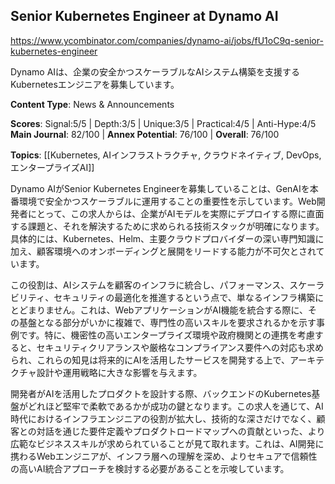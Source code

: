 ## Senior Kubernetes Engineer at Dynamo AI

https://www.ycombinator.com/companies/dynamo-ai/jobs/fU1oC9q-senior-kubernetes-engineer

Dynamo AIは、企業の安全かつスケーラブルなAIシステム構築を支援するKubernetesエンジニアを募集しています。

**Content Type**: News & Announcements

**Scores**: Signal:5/5 | Depth:3/5 | Unique:3/5 | Practical:4/5 | Anti-Hype:4/5
**Main Journal**: 82/100 | **Annex Potential**: 76/100 | **Overall**: 76/100

**Topics**: [[Kubernetes, AIインフラストラクチャ, クラウドネイティブ, DevOps, エンタープライズAI]]

Dynamo AIがSenior Kubernetes Engineerを募集していることは、GenAIを本番環境で安全かつスケーラブルに運用することの重要性を示しています。Web開発者にとって、この求人からは、企業がAIモデルを実際にデプロイする際に直面する課題と、それを解決するために求められる技術スタックが明確になります。具体的には、Kubernetes、Helm、主要クラウドプロバイダーの深い専門知識に加え、顧客環境へのオンボーディングと展開をリードする能力が不可欠とされています。

この役割は、AIシステムを顧客のインフラに統合し、パフォーマンス、スケーラビリティ、セキュリティの最適化を推進するという点で、単なるインフラ構築にとどまりません。これは、WebアプリケーションがAI機能を統合する際に、その基盤となる部分がいかに複雑で、専門性の高いスキルを要求されるかを示す事例です。特に、機密性の高いエンタープライズ環境や政府機関との連携を考慮すると、セキュリティクリアランスや厳格なコンプライアンス要件への対応も求められ、これらの知見は将来的にAIを活用したサービスを開発する上で、アーキテクチャ設計や運用戦略に大きな影響を与えます。

開発者がAIを活用したプロダクトを設計する際、バックエンドのKubernetes基盤がどれほど堅牢で柔軟であるかが成功の鍵となります。この求人を通じて、AI時代におけるインフラエンジニアの役割が拡大し、技術的な深さだけでなく、顧客との対話を通じた要件定義やプロダクトロードマップへの貢献といった、より広範なビジネススキルが求められていることが見て取れます。これは、AI開発に携わるWebエンジニアが、インフラ層への理解を深め、よりセキュアで信頼性の高いAI統合アプローチを検討する必要があることを示唆しています。